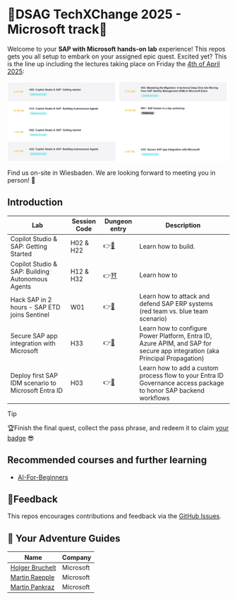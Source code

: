 # 🌌DSAG TechXChange 2025 - Microsoft track📎

Welcome to your **SAP with Microsoft hands-on lab** experience! This repos gets you all setup to embark on your assigned epic quest. Excited yet? This is the line up including the lectures taking place on Friday the [4th of April 2025](https://dsag.de/events/techxchange25/):

![Epic Quests](./img/agenda.png)

Find us on-site in Wiesbaden. We are looking forward to meeting you in person! 🤝

## Introduction

| Lab             | Session Code |Dungeon entry  | Description |
| ---------------- | -------- | -------- | -------- |
| Copilot Studio & SAP: Getting Started | H02 & H22 | 👉[🏰](./1-copilot-getting-started/README.md) | Learn how to build. |
| Copilot Studio & SAP: Building Autonomous Agents | H12 & H32 | 👉[⛩️](./2-copilot-agents/README.md) | Learn how to |
| Hack SAP in 2 hours - SAP ETD joins Sentinel | W01 | 👉[🧙](./3-sap-etd-sentinel-integration/README.md) | Learn how to attack and defend SAP ERP systems (red team vs. blue team scenario) |
| Secure SAP app integration with Microsoft | H33 | 👉[🧙](./4-power-platform-sap-principal-propagation/README.md) | Learn how to configure Power Platform, Entra ID, Azure APIM, and SAP for secure app integration (aka Principal Propagation) |
| Deploy first SAP IDM scenario to Microsoft Entra ID | H03 | 👉[🧙](./5-mastering-the-migration-from-sap-idm-to-entra/student/README.md) | Learn how to add a custom process flow to your Entra ID Governance access package to honor SAP backend workflows |

> [!TIP]
>🏆Finish the final quest, collect the pass phrase, and redeem it to claim [your badge](https://webhostingforconverter.z16.web.core.windows.net/claim-reward.html) 😎

## Recommended courses and further learning

* [AI-For-Beginners](https://microsoft.github.io/AI-For-Beginners/)

## 📢Feedback

This repos encourages contributions and feedback via the [GitHub Issues](https://github.com/MartinPankraz/DSAGTechXChange25/issues/new/choose).

## 🚸 Your Adventure Guides

| Name             | Company  |
| ---------------- | -------- |
| [Holger Bruchelt](https://www.linkedin.com/in/holger-bruchelt/)  | Microsoft |
| [Martin Raepple](https://www.linkedin.com/in/martinraepple/)   | Microsoft |
| [Martin Pankraz](https://www.linkedin.com/in/martin-pankraz/)   | Microsoft |
